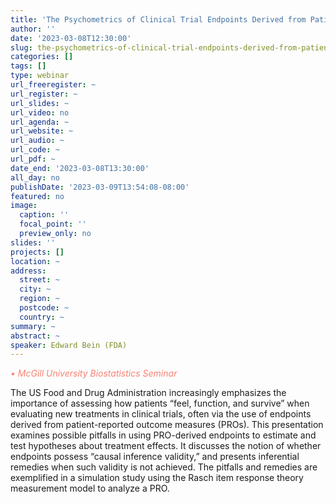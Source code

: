 ```yaml
---
title: 'The Psychometrics of Clinical Trial Endpoints Derived from Patient-Reported Outcome Measures - Causal Inference Validity'
author: ''
date: '2023-03-08T12:30:00'
slug: the-psychometrics-of-clinical-trial-endpoints-derived-from-patient-reported-outcome-measures-causal-inference-validity
categories: []
tags: []
type: webinar
url_freeregister: ~
url_register: ~
url_slides: ~
url_video: no
url_agenda: ~
url_website: ~
url_audio: ~
url_code: ~
url_pdf: ~
date_end: '2023-03-08T13:30:00'
all_day: no
publishDate: '2023-03-09T13:54:08-08:00'
featured: no
image:
  caption: ''
  focal_point: ''
  preview_only: no
slides: ''
projects: []
location: ~
address:
  street: ~
  city: ~
  region: ~
  postcode: ~
  country: ~
summary: ~
abstract: ~
speaker: Edward Bein (FDA)
---
```

<span style="color: salmon;">*•	McGill University Biostatistics Seminar*</span>

<!--more-->
The US Food and Drug Administration increasingly emphasizes the importance of assessing how patients “feel, function, and survive” when evaluating new treatments in clinical trials, often via the use of endpoints derived from patient-reported outcome measures (PROs). This presentation examines possible pitfalls in using PRO-derived endpoints to estimate and test hypotheses about treatment effects. It discusses the notion of whether endpoints possess “causal inference validity,” and presents inferential remedies when such validity is not achieved. The pitfalls and remedies are exemplified in a simulation study using the Rasch item response theory measurement model to analyze a PRO.